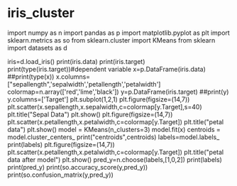 # iris_cluster

import numpy as n
import pandas as p
import matplotlib.pyplot as plt
import sklearn.metrics as so
from sklearn.cluster import KMeans
from sklearn import datasets as d


iris=d.load_iris()
print(iris.data)
print(iris.target)
print(type(iris.target))#dependent variable
x=p.DataFrame(iris.data)
##print(type(x))
x.columns=["sepallength",'sepalwidth','petallength','petalwidth']
colormap=n.array(['red','lime','black'])
y=p.DataFrame(iris.target)
##print(y)
y.columns=['Target']
plt.subplot(1,2,1)
plt.figure(figsize=(14,7))
plt.scatter(x.sepallength,x.sepalwidth,c=colormap[y.Target],s=40)
plt.title("Sepal Data")
plt.show()
plt.figure(figsize=(14,7))
plt.scatter(x.petallength,x.petalwidth,c=colormap[y.Target])
plt.title("petal data")
plt.show()
model = KMeans(n_clusters=3)
model.fit(x)
centroids = model.cluster_centers_
print("centroids",centroids)
labels=model.labels_
print(labels)
plt.figure(figsize=(14,7))
plt.scatter(x.petallength,x.petalwidth,c=colormap[y.Target])
plt.title("petal data after model")
plt.show()
pred_y=n.choose(labels,[1,0,2])
print(labels)
print(pred_y)
print(so.accuracy_score(y,pred_y))
print(so.confusion_matrix(y,pred_y))


